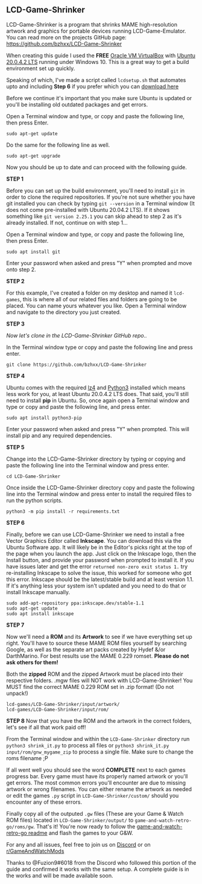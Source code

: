 ## LCD-Game-Shrinker

LCD-Game-Shrinker is a program that shrinks MAME high-resolution artwork and graphics for portable devices running LCD-Game-Emulator. You can read more on the projects GitHub page: https://github.com/bzhxx/LCD-Game-Shrinker

When creating this guide I used the **FREE** [Oracle VM VirtualBox](https://www.virtualbox.org/) with [Ubuntu 20.0.4.2 LTS](https://ubuntu.com/#download) running under Windows 10. This is a great way to get a build environment set up quickly. 

Speaking of which, I've made a script called `lcdsetup.sh` that automates upto and including **Step 6** if you prefer which you can [download here](https://github.com/DNA64/game-and-watch-noob-installer#lcdsetupsh)

Before we continue it's important that you make sure Ubuntu is updated or you'll be installing old outdated packages and get errors.

Open a Terminal window and type, or copy and paste the following line, then press Enter.

    sudo apt-get update

Do the same for the following line as well.

    sudo apt-get upgrade

Now you should be up to date and can proceed with the following guide.

**STEP 1**

Before you can set up the build environment, you'll need to install `git` in order to clone the required repositories. If you're not sure whether you have git installed you can check by typing `git --version` in a Terminal window (It does not come pre-installed with Ubuntu 20.04.2 LTS). If it shows something like `git version 2.25.1` you can skip ahead to step 2 as it's already installed. If not, continue on with step 1...

Open a Terminal window and type, or copy and paste the following line, then press Enter.

    sudo apt install git

Enter your password when asked and press "Y" when prompted and move onto step 2.

    
**STEP 2**

For this example, I've created a folder on my desktop and named it `lcd-games`,  this is where all of our related files and folders are going to be placed. You can name yours whatever you like.
Open a Terminal window and navigate to the directory you just created.

**STEP 3**

*Now let's clone in the LCD-Game-Shrinker GitHub repo..*

In the Terminal window type or copy and paste the following line and press enter.

    git clone https://github.com/bzhxx/LCD-Game-Shrinker

**STEP 4**

Ubuntu comes with the required [lz4](https://github.com/lz4) and [Python3](https://www.python.org/downloads/) installed which means less work for you, at least Ubuntu 20.0.4.2 LTS does. That said, you'll still need to install **pip** in Ubuntu. So, once again open a Terminal window and type or copy and paste the following line, and press enter.

    sudo apt install python3-pip
    
Enter your password when asked and press "Y" when prompted. This will install pip and any required dependencies. 

**STEP 5**

Change into the LCD-Game-Shrinker directory by typing or copying and paste the following line into the Terminal window and press enter.

    cd LCD-Game-Shrinker
    
Once inside the LCD-Game-Shrinker directory copy and paste the following line into the Terminal window and press enter to install the required files to run the python scripts.

    python3 -m pip install -r requirements.txt
    

**STEP 6**

Finally, before we can use LCD-Game-Shrinker we need to install a free Vector Graphics Editor called **Inkscape**. You can download this via the Ubuntu Software app. It will likely be in the Editor's picks right at the top of the page when you launch the app. Just click on the Inkscape logo, then the Install button, and provide your password when prompted to install it. If you have issues later and get the error `returned non-zero exit status 1.` try re-installing Inkscape to solve the issue, this worked for someone who got this error. Inkscape should be the latest/stable build and at least version 1.1. If it's anything less your system isn't updated and you need to do that or install Inkscape manually.

    sudo add-apt-repository ppa:inkscape.dev/stable-1.1
    sudo apt-get update
    sudo apt install inkscape

**STEP 7**

Now we'll need a **ROM** and its **Artwork** to see if we have everything set up right. You'll have to source these MAME ROM files yourself by searching Google, as well as the separate art packs created by Hydef &/or DarthMarino. For best results use the MAME 0.229 romset. **Please do not ask others for them!**

Both the **zipped** ROM and the zipped Artwork must be placed into their respective folders. .mgw files will NOT work with LCD-Game-Shrinker! You MUST find the correct MAME 0.229 ROM set in .zip format! (Do not unpack!)

    lcd-games/LCD-Game-Shrinker/input/artwork/
    lcd-games/LCD-Game-Shrinker/input/rom/
    
**STEP 8**
Now that you have the ROM and the artwork in the correct folders, let's see if all that work paid off!

 From the Terminal window and within the `LCD-Game-Shrinker` directory run `python3 shrink_it.py` to process all files or `python3 shrink_it.py input/rom/gnw_mygame_zip` to process a single file. Make sure to change the roms filename ;P
 
If all went well you should see the word **COMPLETE** next to each games progress bar. Every game must have its properly named artwork or you'll get errors. The most common errors you'll encounter are due to missing artwork or wrong filenames. You can either rename the artwork as needed or edit the games `.py` script in `LCD-Game-Shrinker/custom/` should you encounter any of these errors. 

Finally copy all of the outputed `.gw` files (These are your Game & Watch ROM files) located in `LCD-Game-Shrinker/output/` to `game-and-watch-retro-go/roms/gw`. That's it! You're now ready to follow the [game-and-watch-retro-go readme](https://github.com/kbeckmann/game-and-watch-retro-go#readme) and flash the games to your G&W.

For any and all issues, feel free to join us on [Discord](https://discord.gg/rE2nHVAKvn) or on [r/GameAndWatchMods](https://www.reddit.com/r/GameAndWatchMods/)

Thanks to @Fuzion9#6018 from the Discord who followed this portion of the guide and confirmed it works with the same setup. A complete guide is in the works and will be made available soon.